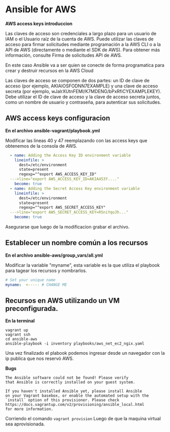 # Ansible for AWS
**AWS access keys introduccion**

Las claves de acceso son credenciales a largo plazo para un usuario de IAM o el Usuario raíz de la cuenta de AWS. Puede utilizar las claves de acceso para firmar solicitudes mediante programación a la AWS CLI o a la API de AWS (directamente o mediante el SDK de AWS). Para obtener más información, consulte Firma de solicitudes API de AWS.

En este caso Ansible va a ser quien se conecte de forma programatica para crear y destruir recursos en la AWS Cloud

Las claves de acceso se componen de dos partes: un ID de clave de acceso (por ejemplo, AKIAIOSFODNN7EXAMPLE) y una clave de acceso secreta (por ejemplo, wJalrXUtnFEMI/K7MDENG/bPxRfiCYEXAMPLEKEY). Debe utilizar el ID de clave de acceso y la clave de acceso secreta juntos, como un nombre de usuario y contraseña, para autenticar sus solicitudes.

AWS access keys configuracion
--------
**En el archivo ansible-vagrant/playbook.yml**

Modificar las lineas 40 y 47 reemplazando con las access keys que obtenemos de la consola de AWS.
```yaml
  - name: Adding the Access Key ID environment variable
    lineinfile: >
      dest=/etc/environment
      state=present
      regexp="^export AWS_ACCESS_KEY_ID"
  --->line="export AWS_ACCESS_KEY_ID=AKIA453Y...."
    become: true
  - name: Adding the Secret Access Key environment variable
    lineinfile: >
      dest=/etc/environment
      state=present
      regexp="^export AWS_SECRET_ACCESS_KEY"
  --->line="export AWS_SECRET_ACCESS_KEY=R5niYqoJh..."
    become: true
```
Asegurarse que luego de la modificacion grabar el archivo.

Establecer un nombre común a los recursos
------------

**En el archivo ansible-aws/group_vars/all.yml**

Modificar la variable "myname", esta variable es la que utiliza el playbook para tagear los recursos y nombrarlos.
```yaml
# Set your unique name
myname:  <----- # CHANGE ME
```
Recursos en AWS utilizando un VM preconfigurada.
-----
**En la terminal**
```
vagrant up
vagrant ssh
cd ansible-aws
ansible-playbook -i inventory playbooks/aws_net_ec2_ngix.yaml
```
Una vez finalizado el plabook podemos ingresar desde un navegador con la ip publica que nos reservó AWS.


**Bugs**
```
The Ansible software could not be found! Please verify
that Ansible is correctly installed on your guest system.

If you haven't installed Ansible yet, please install Ansible
on your Vagrant basebox, or enable the automated setup with the
`install` option of this provisioner. Please check
https://docs.vagrantup.com/v2/provisioning/ansible_local.html
for more information.
```

Corriendo el comando `vagrant provision` Luego de que la maquina virtual sea aprovisionada.
